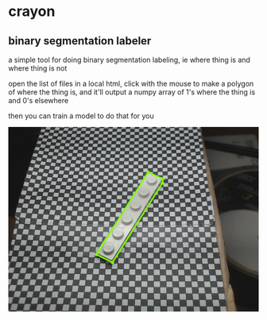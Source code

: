 # crayon
## binary segmentation labeler

a simple tool for doing binary segmentation labeling, ie where thing is and where thing is not

open the list of files in a local html, click with the mouse to make a polygon of where the thing is, and it'll output a numpy array of 1's where the thing is and 0's elsewhere

then you can train a model to do that for you

![alt text](https://raw.githubusercontent.com/spencerhhubert/crayon/main/assets/example_pic3.png)

